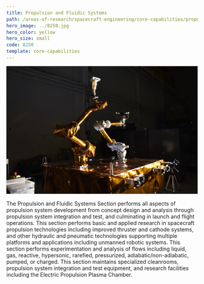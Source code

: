 ```yaml
---
title: Propulsion and Fluidic Systems
path: /areas-of-research/spacecraft-engineering/core-capabilities/propulsion-fluidic-systems
hero_image: ../8250.jpg
hero_color: yellow
hero_size: small
code: 8250
template: core-capabilities
---
```

![Robotic Apparatus](8232.jpg)

The Propulsion and Fluidic Systems Section performs all aspects of propulsion system development from concept design and analysis through propulsion system integration and test, and culminating in launch and flight operations. This section performs basic and applied research in spacecraft propulsion technologies including improved thruster and cathode systems, and other hydraulic and pneumatic technologies supporting multiple platforms and applications including unmanned robotic systems. This section performs experimentation and analysis of flows including liquid, gas, reactive, hypersonic, rarefied, pressurized, adiabatic/non-adiabatic, pumped, or charged. This section maintains specialized cleanrooms, propulsion system integration and test equipment, and research facilities including the Electric Propulsion Plasma Chamber.